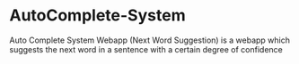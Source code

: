 # AutoComplete-System
Auto Complete System Webapp (Next Word Suggestion) is a webapp which suggests the next word in a sentence with a certain degree of confidence
